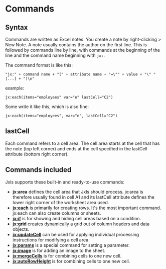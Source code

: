 # Commands

## Syntax

Commands are written as Excel notes. You create a note by right-clicking > New Note. A note usually contains
the author on the first line. This is followed by commands line by line, with commands at the beginning
of the line and the command name beginning with `jx:`.

The command format is like this:

```
"jx:" + command name + "(" + attribute name + "=\"" + value + "\" " [...] + ")\n"
```

example:

```
jx:each(items="employees" var="e" lastCell="C2")
```

Some write it like this, which is also fine:

```
jx:each(items="employees", var="e", lastCell="C2")
```

## lastCell

Each command refers to a cell area. The cell area starts at the cell that has the note (top left corner) and
ends at the cell specified in the lastCell attribute (bottom right corner).

## Commands included

Jxls supports these built-in and ready-to-use commands:

- **jx:area** defines the cell area that Jxls should process. jx:area is therefore usually found in cell A1 and
its lastCell attribute defines the lower right corner of the worksheet area used.
- **[jx:each](each.html)** is primarily for creating rows. It's the most important command. jx:each can also create columns or sheets.
- **[jx:if](if.html)** is for showing and hiding cell areas based on a condition.
- **[jx:grid](grid.html)** creates dynamically a grid out of column headers and data objects.
- **[jx:updateCell](update-cell.html)** can be used for applying individual processing instructions for modifying a cell area.
- **[jx:params](params.html)** is a special command for setting a parameter.
- **[jx:image](image.html)** is for adding an image to the sheet.
- **[jx:mergeCells](merge-cells.html)** is for combining cells to one new cell.
- **[jx:autoRowHeight](auto-row-height.html)** is for combining cells to one new cell.
